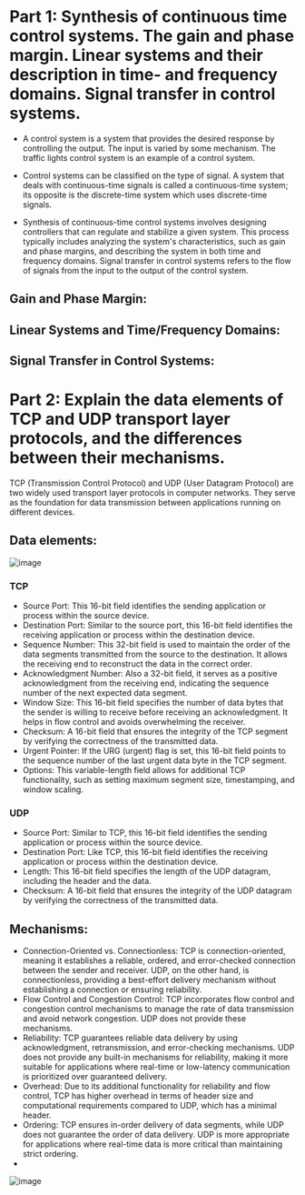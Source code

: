 # Part 1: Synthesis of continuous time control systems. The gain and phase margin. Linear systems and their description in time- and frequency domains. Signal transfer in control systems.
- A control system is a system that provides the desired response by controlling the output. The input is varied by some mechanism. The traffic lights control system is an example of a control system. 

- Control systems can be classified on the type of signal. A system that deals with continuous-time signals is called a continuous-time system; its opposite is the discrete-time system which uses discrete-time signals. 

- Synthesis of continuous-time control systems involves designing controllers that can regulate and stabilize a given system. This process typically includes analyzing the system's characteristics, such as gain and phase margins, and describing the system in both time and frequency domains. Signal transfer in control systems refers to the flow of signals from the input to the output of the control system.

## Gain and Phase Margin:

## Linear Systems and Time/Frequency Domains:

## Signal Transfer in Control Systems:

# Part 2: Explain the data elements of TCP and UDP transport layer protocols, and the differences between their mechanisms.
TCP (Transmission Control Protocol) and UDP (User Datagram Protocol) are two widely used transport layer protocols in computer networks. They serve as the foundation for data transmission between applications running on different devices.

## Data elements:

![image](https://github.com/Darwish-md/State-Exam-2023/assets/72353586/d63f6ad0-cb9a-42ad-bf94-9fe6e7aa8e64)

### TCP
- Source Port: This 16-bit field identifies the sending application or process within the source device.
- Destination Port: Similar to the source port, this 16-bit field identifies the receiving application or process within the destination device.
- Sequence Number: This 32-bit field is used to maintain the order of the data segments transmitted from the source to the destination. It allows the receiving end to reconstruct the data in the correct order.
- Acknowledgment Number: Also a 32-bit field, it serves as a positive acknowledgment from the receiving end, indicating the sequence number of the next expected data segment.
- Window Size: This 16-bit field specifies the number of data bytes that the sender is willing to receive before receiving an acknowledgment. It helps in flow control and avoids overwhelming the receiver.
- Checksum: A 16-bit field that ensures the integrity of the TCP segment by verifying the correctness of the transmitted data.
- Urgent Pointer: If the URG (urgent) flag is set, this 16-bit field points to the sequence number of the last urgent data byte in the TCP segment.
- Options: This variable-length field allows for additional TCP functionality, such as setting maximum segment size, timestamping, and window scaling.
### UDP
- Source Port: Similar to TCP, this 16-bit field identifies the sending application or process within the source device.
- Destination Port: Like TCP, this 16-bit field identifies the receiving application or process within the destination device.
- Length: This 16-bit field specifies the length of the UDP datagram, including the header and the data.
- Checksum: A 16-bit field that ensures the integrity of the UDP datagram by verifying the correctness of the transmitted data.

## Mechanisms:

- Connection-Oriented vs. Connectionless: TCP is connection-oriented, meaning it establishes a reliable, ordered, and error-checked connection between the sender and receiver. UDP, on the other hand, is connectionless, providing a best-effort delivery mechanism without establishing a connection or ensuring reliability.
- Flow Control and Congestion Control: TCP incorporates flow control and congestion control mechanisms to manage the rate of data transmission and avoid network congestion. UDP does not provide these mechanisms.
- Reliability: TCP guarantees reliable data delivery by using acknowledgment, retransmission, and error-checking mechanisms. UDP does not provide any built-in mechanisms for reliability, making it more suitable for applications where real-time or low-latency communication is prioritized over guaranteed delivery.
- Overhead: Due to its additional functionality for reliability and flow control, TCP has higher overhead in terms of header size and computational requirements compared to UDP, which has a minimal header.
- Ordering: TCP ensures in-order delivery of data segments, while UDP does not guarantee the order of data delivery. UDP is more appropriate for applications where real-time data is more critical than maintaining strict ordering.
- 
![image](https://github.com/Darwish-md/State-Exam-2023/assets/72353586/521e79ad-fa11-47e0-be43-04e56fa5ceb3)


